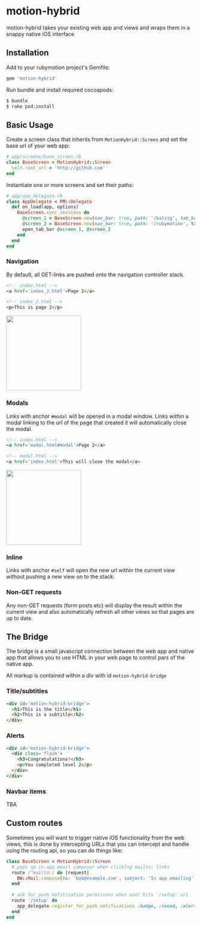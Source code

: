 # motion-hybrid

motion-hybrid takes your existing web app and views and wraps them in a snappy native iOS interface

## Installation


Add to your rubymotion project's Gemfile:

```ruby
gem 'motion-hybrid'
```

Run bundle and install required cocoapods:

```bash
$ bundle
$ rake pod:install
```

## Basic Usage

Create a screen class that inherits from `MotionHybrid::Screen` and set the base url of your web app:

```ruby
# app/screens/base_screen.rb
class BaseScreen < MotionHybrid::Screen
  self.root_url = 'http://github.com'
end
```

Instantiate one or more screens and set their paths:

```ruby
# app/app_delegate.rb
class AppDelegate < PM::Delegate
  def on_load(app, options)
    BaseScreen.sync_sessions do
      @screen_1 = BaseScreen.new(nav_bar: true, path: '/balvig', tab_bar: { title: 'Balvig', icon: :users })
      @screen_2 = BaseScreen.new(nav_bar: true, path: '/rubymotion', tab-bar: { title: 'Rubymotion', icon: :gear })
      open_tab_bar @screen_1, @screen_2
    end
  end
end
```

### Navigation

By default, all GET-links are pushed onto the navigation controller stack.

```html
<!-- index.html -->
<a href='index_2.html'>Page 2</a>

<!-- index_2.html -->
<p>This is page 2</p>
```

<img src='https://dl.dropboxusercontent.com/u/3032793/screenshots/get.gif' width='200px' />

### Modals

Links with anchor `#modal` will be opened in a modal window.
Links _within_ a modal linking to the url of the page that created it will automatically close the modal.

```html
<!-- index.html -->
<a href='modal.html#modal'>Page 2</a>

<!-- modal.html -->
<a href='index.html'>This will close the modal</a>
```

<img src='https://dl.dropboxusercontent.com/u/3032793/screenshots/modal.gif' width='200px' />

### Inline

Links with anchor `#self` will open the new url within the current view without pushing a new view on to the stack:

### Non-GET requests

Any non-GET requests (form posts etc) will display the result within the current view and also automatically refresh all other views so that pages are up to date.

## The Bridge

The bridge is a small javascript connection between the web app and native app that allows you to use HTML in your web page to control pars of the native app.

All markup is contained within a div with id `motion-hybrid-bridge`

### Title/subtitles

```html
<div id='motion-hybrid-bridge'>
  <h1>This is the title</h1>
  <h2>This is a subtitle</h2>
</div>
```

### Alerts

```html
<div id='motion-hybrid-bridge'>
  <div class='flash'>
    <h3>Congratulations!</h3>
    <p>You completed level 2</p>
  </div>
</div>
```

### Navbar items

TBA

## Custom routes

Sometimes you will want to trigger native iOS functionality from the web views, this is done by intercepting URLs that you can intercept and handle using the routing api, so you can do things like:

```ruby
class BaseScreen < MotionHybrid::Screen
  # pops up in-app email composer when clicking mailto: links
  route /^mailto:/ do |request|
    BW::Mail.compose(to: 'bob@example.com', subject: 'In app emailing', message: 'Hi!', animated: true)
  end
  
  # ask for push nofitication permisions when user hits '/setup' url
  route '/setup' do
    app_delegate.register_for_push_notifications :badge, :sound, :alert
  end
end
```


